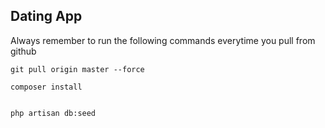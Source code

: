 ## Dating App

Always remember to run the following commands everytime you pull from github

```
git pull origin master --force 

composer install


php artisan db:seed
```
